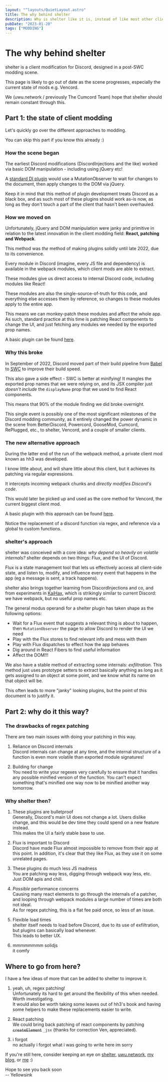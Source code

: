 ```yaml
---
layout: "^layouts/QuietLayout.astro"
title: The why behind shelter
description: Why is shelter like it is, instead of like most other client mods?
pubDate: "2023-01-20"
tags: ["MODDING"]
---
```


# The why behind shelter

shelter is a client modification for Discord, designed in a post-SWC modding scene.

This page is likely to go out of date as the scene progresses, especially the current state of mods
e.g. Vencord.

We (uwu.network / previously The Cumcord Team) hope that shelter should remain constant through this.

## Part 1: the state of client modding

Let's quickly go over the different approaches to modding.

You can skip this part if you know this already :)

### How the scene began

The earliest Discord modifications (DiscordInjections and the like) worked via basic
DOM manipulation - including using jQuery etc!

A [standard DI plugin](https://github.com/noodlebox/DiscordInjections-Plugins/blob/master/CharacterCounter/index.js)
would use a MutationObserver to wait for changes to the document, then apply changes to the DOM via jQuery.

Keep it in mind that this method of plugin development treats Discord as a black box,
and as such most of these plugins should work as-is now,
as long as they don't touch a part of the client that hasn't been overhauled.

### How we moved on

Unfortunately, jQuery and DOM manipulation were janky and primitive in relation to the
latest innovation in the client modding field: **React, patching and Webpack**.

This method was *the* method of making plugins solidly until late 2022, due to its convenience.

Every module in Discord (imagine, every JS file and dependency) is available in the webpack modules,
which client mods are able to extract.

These modules give us direct access to internal Discord code, including modules like React!

These modules are also the single-source-of-truth for this code, and everything else accesses them
by reference, so changes to these modules apply to the entire app.

This means we can monkey-patch these modules and affect the whole app.
As such, standard practice at this time is patching React components to change the UI,
and just fetching any modules we needed by the exported prop names.

A basic plugin can be found [here](https://github.com/sink-cord-archive/cc-plugins/blob/master/plugins/svg-embeds/index.js).

### Why this broke

In September of 2022, Discord moved part of their build pipeline from
[Babel](https://babel.dev/) to [SWC](https://swc.rs/) to improve their build speed.

This also gave a side effect - SWC is better at minifying!
It mangles the exported prop names that we were relying on,
and its JSX compiler just *doesn't include* the `displayName` prop that we used to find
React components.

This means that 90% of the module finding we did broke overnight.

This single event is possibly one of the most significant milestones of the Discord modding community,
as it entirely changed the power dynamic in the scene from BetterDiscord, Powercord, GooseMod, Cumcord, RePlugged, etc.,
to shelter, Vencord, and a couple of smaller clients.

### The new alternative approach

During the latter end of the run of the webpack method, a private client mod known as hh3 was developed.

I know little about, and will share little about this client, but it achieves its patching via regular expressions.

It intercepts incoming webpack chunks and *directly modifies Discord's code*.

This would later be picked up and used as the core method for Vencord, the current biggest client mod.

A basic plugin with this approach can be found [here](https://github.com/Vendicated/Vencord/blob/main/src/plugins/anonymiseFileNames.ts).

Notice the replacement of a discord function via regex, and reference via a global to custom functions.

### shelter's approach

shelter was conceived with a core idea: *why depend so heavily on volatile internals?*
shelter depends on two things: Flux, and the UI of Discord.

Flux is a state management tool that lets us effectively access all client-side state,
and listen to, modify, and influence every event that happens in the app (eg a message is sent, a track happens).

shelter also brings together learning from DiscordInjections and co,
and from experiments in [KaiHax](https://github.com/KaiHax/kaihax/), which is strikingly similar to current Discord:
we have webpack, but no useful prop names etc.

The general modus operandi for a shelter plugin has taken shape as the following options:
 - Wait for a Flux event that suggests a relevant thing is about to happen, then `MutationObserver` the page to allow Discord to render the UI we need
 - Play with the Flux stores to find relevant info and mess with them
 - Play with Flux dispatches to effect how the app behaves
 - Dig around in React Fibers to find useful information
 - Affect the DOM!!!

We also have a stable method of extracting some internals: *exfiltration*.
This method just uses prototype setters to extract basically anything as long as it gets assigned to an object at some point,
and we know what its name on that object will be.

This often leads to more "janky" looking plugins, but the point of this document is to justify it.

## Part 2: why do it this way?

### The drawbacks of regex patching

There are two main issues with doing your patching in this way.

1. Reliance on Discord internals  
    Discord internals can change at any time, and the internal structure of a function is
    even more volatile than exported module signatures!

2. Building for change  
    You need to write your regexes very carefully to ensure that it handles
    any possible minified version of the function.
    You can't expect something that's minified one way now to be minified
    another way tomorrow.

### Why shelter then?

1. These plugins are bulletproof  
    Generally, Discord's main UI does not change a lot.
    Users dislike change, and this would be dev time they could spend
    on a new feature instead.  
    This makes the UI a fairly stable base to use.

2. Flux is important to Discord  
    Discord have made Flux almost impossible to remove from their app at this point.
    In addition, it's clear that they like Flux, as they use it on some unrelated pages.

3. These plugins do much less JS madness  
    You are patching way less, digging through webpack way less, etc.  
    Just DOM apis and chill.

4. *Possible* performance concerns  
    Causing many react elements to go through the internals of a patcher, and
    looping through webpack modules a large number of times are both not ideal.  
    As for regex patching, this is a flat fee paid once, so less of an issue.

5. Flexible load times  
    shelter itself needs to load before Discord, due to its use of exfiltration,
    but plugins can basically load whenever.  
    This leads to better UX.

6. mmmmmmmm solidjs  
    it comfy

## Where to go from here?

I have a few ideas of more that can be added to shelter to improve it.

1. yeah, uh, regex patching!  
    Unfortunately its hard to get around the flexibility of this when needed.
    Worth investigating.  
    It would also be worth taking some leaves out of hh3's book and having some helpers
    to make these replacements easier to write.

2. React patching  
    We could bring back patching of react components by patching ~~`createElement`~~ `_jsx` (thanks for correction Ven, appreciated).

3. i forgot  
    no actually i forgot what i was going to write here im sorry


If you're still here, consider keeping an eye on
[shelter](https://github.com/uwu/shelter),
[uwu.network](https://github.com/uwu),
[my blog](http://localhost:3000/~sink/quiet.rss),
or [me](https://yellows.ink) :)

Hope to see you back soon  
-- Yellowsink
